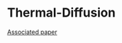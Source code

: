 # Thermal-Diffusion
[Associated paper]([http://example.com](https://pubs.aip.org/aapt/ajp/article-abstract/93/9/730/3359564/Computational-physics-in-the-advanced-lab?redirectedFrom=fulltext))
